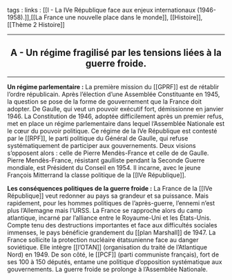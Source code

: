 tags : 
links : [[I - La IVe République face aux enjeux internationaux (1946-1958).]],[[La France une nouvelle place dans le monde]], [[Histoire]], [[Thème 2 Histoire]]

****

<h2 style="text-align: center;"> A - Un régime fragilisé par les tensions liées à la guerre froide. </h2>

****

**Un régime parlementaire :**  La première mission du [[GPRF]] est de rétablir l’ordre républicain. Après l’élection d’une Assemblée Constituante en 1945, la question se pose de la forme de gouvernement que la France doit adopter. De Gaulle, qui veut un pouvoir exécutif fort, démissionne en janvier 1946. La Constitution de 1946, adoptée difficilement après un premier refus, met en place un régime parlementaire dans lequel l’Assemblée Nationale est le cœur du pouvoir politique. Ce régime de la IVe République est contesté par le [[RPF]], le parti politique du Général de Gaulle, qui refuse systématiquement de participer aux gouvernements. Deux visions s’opposent alors : celle de Pierre Mendès-France et celle de de Gaulle. Pierre Mendès-France, résistant gaulliste pendant la Seconde Guerre mondiale, est Président du Conseil en 1954. Il incarne, avec le jeune François Mitterrand la classe politique de la [[IVe République]]. 

**Les conséquences politiques de la guerre froide :** La France de la [[IVe République]] veut redonner au pays sa grandeur et sa puissance. Mais rapidement, pour les hommes politiques de l’après-guerre, l’ennemi n’est plus l’Allemagne mais l’URSS. La France se rapproche alors du camp atlantique, incarné par l’alliance entre le Royaume-Uni et les États-Unis. Compte tenu des destructions importantes et face aux difficultés sociales immenses, le pays bénéficie grandement du [[plan Marshall]] de 1947. La France sollicite la protection nucléaire étatsunienne face au danger soviétique. Elle intègre [[l’OTAN]] (organisation du traité de l’Atlantique Nord) en 1949.  De son côté, le [[PCF]] (parti communiste français), fort de ses 100 à 150 députés, entame une politique d’opposition systématique aux gouvernements. La guerre froide se prolonge à l’Assemblée Nationale.